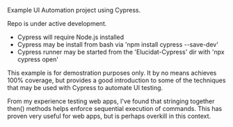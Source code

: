 Example UI Automation project using Cypress. 

Repo is under active development.  

* Cypress will require Node.js installed
* Cypress may be install from bash via 'npm install cypress --save-dev'
* Cypress runner may be started from the 'Elucidat-Cypress' dir with 'npx cypress open'

This example is for demostration purposes only.  It by no means achieves 100% coverage, but provides a good introduction to 
some of the techniques that may be used with Cypress to automate UI testing.

From my experience testing web apps, I've found that stringing together then() methods helps enforce sequential execution of commands.  This has proven very useful for web apps, but is perhaps overkill in this context.

